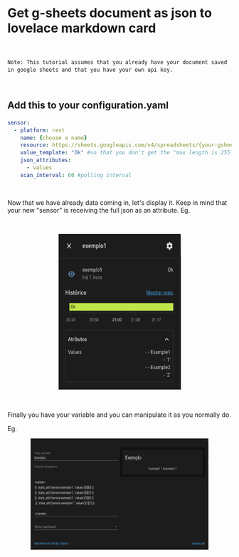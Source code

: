 # Get g-sheets document as json to lovelace markdown card
<br>

`Note: This tutorial assumes that you already have your document saved in google sheets and that you have your own api key.`

<br>

## Add this to your configuration.yaml

```yaml
sensor:
  - platform: rest
    name: {choose a name}
    resource: https://sheets.googleapis.com/v4/spreadsheets/{your-gsheets-file-url-link}/values/{sheet-name-and-range}?key={api-key}
    value_template: "Ok" #so that you don't get the "max length is 255 characters" error
    json_attributes:
      - values
    scan_interval: 60 #polling interval
```
<br>

Now that we have already data coming in, let's display it.
Keep in mind that your new "sensor" is receiving the full json as an attribute.
Eg.

<br>

<p align="center">
  <img src="https://github.com/mtippt/Images/blob/main/json_example.png?raw=true" alt="example_json_received" style="height: 350px; width:275px;"/>
</p>

<br>

Finally you have your variable and you can manipulate it as you normally do.

Eg.

<p align="center">
  <img src="https://github.com/mtippt/Images/blob/main/json_card_example.png?raw=true" alt="example_json_received" style="height: 250px; width:400px;"/>
</p>